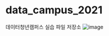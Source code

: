 # data_campus_2021
데이터청년캠퍼스 실습 파일 저장소
![image](https://user-images.githubusercontent.com/60170358/135110723-c3926a68-81d2-4cda-a1af-a8b0e1adf07c.png)
